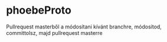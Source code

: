 # phoebeProto
Pullrequest masterből a módosítani kívánt branchre, módosítod, committolsz, majd pullrequest masterre
